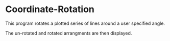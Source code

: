 # Coordinate-Rotation
This program rotates a plotted series of lines around a user specified angle. 

The un-rotated and rotated arrangments are then displayed.
